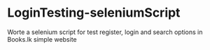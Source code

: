 # LoginTesting-seleniumScript

Worte a selenium script for test register, login and search options in Books.lk simple website
